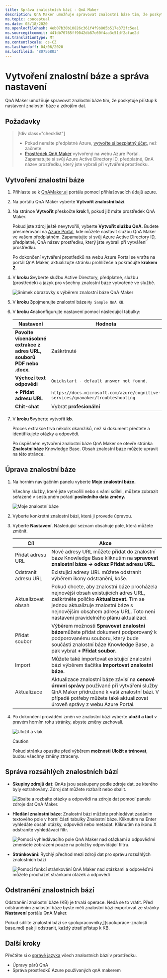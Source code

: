 ```yaml
---
title: Správa znalostních bází - QnA Maker
description: QnA Maker umožňuje spravovat znalostní báze tím, že poskytuje přístup k nastavení znalostní báze a obsahu.
ms.topic: conceptual
ms.date: 03/18/2020
ms.openlocfilehash: 4eb07b30b10826c361f4f9b805b517e372fc5ea1
ms.sourcegitcommit: 441db70765ff9042db87c60f4aa3c51df2afae2d
ms.translationtype: MT
ms.contentlocale: cs-CZ
ms.lasthandoff: 04/06/2020
ms.locfileid: "80756803"
---
```

# <a name="create-knowledge-base-and-manage-settings"></a>Vytvoření znalostní báze a správa nastavení

QnA Maker umožňuje spravovat znalostní báze tím, že poskytuje přístup k nastavení znalostní báze a zdrojům dat.

## <a name="prerequisites"></a>Požadavky

> [!div class="checklist"]
> * Pokud nemáte předplatné Azure, [vytvořte si bezplatný účet,](https://azure.microsoft.com/free/?WT.mc_id=A261C142F) než začnete.
> * [Prostředek QnA Maker](https://ms.portal.azure.com/#create/Microsoft.CognitiveServicesQnAMaker) vytvořený na webu Azure Portal. Zapamatujte si svůj Azure Active Directory ID, předplatné, QnA název prostředku, který jste vybrali při vytváření prostředku.

## <a name="create-a-knowledge-base"></a>Vytvoření znalostní báze

1. Přihlaste se k [QnAMaker.ai](https://QnAMaker.ai) portálu pomocí přihlašovacích údajů azure.

1. Na portálu QnA Maker vyberte **Vytvořit znalostní bázi**.

1. Na stránce **Vytvořit** přeskočte **krok 1,** pokud již máte prostředek QnA Maker.

    Pokud jste zdroj ještě nevytvořili, vyberte **Vytvořit službu QnA**. Budete přesměrování na [Azure Portal](https://ms.portal.azure.com/#create/Microsoft.CognitiveServicesQnAMaker), kde můžete nastavit službu QnA Maker ve vašem předplatném. Zapamatujte si svůj Azure Active Directory ID, předplatné, QnA název prostředku, který jste vybrali při vytváření prostředku.

    Po dokončení vytváření prostředků na webu Azure Portal se vraťte na portál QnA Maker, aktualizujte stránku prohlížeče a pokračujte **krokem 2**.

1. V **kroku 3**vyberte službu Active Directory, předplatné, službu (prostředek) a jazyk pro všechny znalostní báze vytvořené ve službě.

   ![Snímek obrazovky s výběrem znalostní báze QnA Maker](../media/qnamaker-quickstart-kb/qnaservice-selection.png)

1. V **kroku 3**pojmenujte znalostní báze `My Sample QnA KB`.

1. V **kroku 4**nakonfigurujte nastavení pomocí následující tabulky:

    |Nastavení|Hodnota|
    |--|--|
    |**Povolte vícenásobné extrakce z adres URL, souborů PDF nebo .docx.**|Zaškrtnuté|
    |**Výchozí text odpovědi**| `Quickstart - default answer not found.`|
    |**+ Přidat adresu URL**|`https://docs.microsoft.com/azure/cognitive-services/qnamaker/troubleshooting`|
    |**Chit-chat**|Vybrat **profesionální**|

1. V **kroku 5**vyberte vytvořit **kb**.

    Proces extrakce trvá několik okamžiků, než si dokument přečtete a identifikujete otázky a odpovědi.

    Po úspěšném vytvoření znalostní báze QnA Maker se otevře stránka **Znalostní báze** Knowledge Base. Obsah znalostní báze můžete upravit na této stránce.

## <a name="edit-knowledge-base"></a>Úprava znalostní báze

1.  Na horním navigačním panelu vyberte **Moje znalostní báze.**

       Všechny služby, které jste vytvořili nebo s vámi sdíleli, můžete zobrazit seřazené v sestupném pořadí **posledního data změny.**

       ![Moje znalostní báze](../media/qnamaker-how-to-edit-kb/my-kbs.png)

1. Vyberte konkrétní znalostní bázi, která ji provede úpravou.

1.  Vyberte **Nastavení**. Následující seznam obsahuje pole, která můžete změnit.

       |Cíl|Akce|
       |--|--|
       |Přidat adresu URL|Nové adresy URL můžete přidat do znalostní báze Knowledge Base kliknutím na **spravovat znalostní báze -> odkaz Přidat adresu URL.**|
       |Odstranit adresu URL|Existující adresy URL můžete odstranit výběrem ikony odstranění, koše.|
       |Aktualizovat obsah|Pokud chcete, aby znalostní báze procházela nejnovější obsah existujících adres URL, zaškrtněte políčko **Aktualizovat.** Tím se jednou aktualizuje znalostní báze s nejnovějším obsahem adresy URL. Toto není nastavení pravidelného plánu aktualizací.|
       |Přidat soubor|Výběrem možnosti **Spravovat znalostní báze**můžete přidat dokument podporovaný k podporovanému souboru, který bude součástí znalostní báze Knowledge Base , a pak vybrat **+ Přidat soubor.**|
    |Import|Můžete také importovat existující znalostní bázi výběrem tlačítka **Importovat znalostní báze.** |
    |Aktualizace|Aktualizace znalostní báze závisí na **cenové úrovni správy** používané při vytváření služby QnA Maker přidružené k vaší znalostní bázi. V případě potřeby můžete také aktualizovat úroveň správy z webu Azure Portal.

  1. Po dokončení provádění změn ve znalostní bázi vyberte **uložit a táct** v pravém horním rohu stránky, abyste změny zachovali.

       ![Uložit a vlak](../media/qnamaker-how-to-edit-kb/save-and-train.png)

       >[!CAUTION]
       >Pokud stránku opustíte před výběrem **možnosti Uložit a trénovat**, budou všechny změny ztraceny.



## <a name="manage-large-knowledge-bases"></a>Správa rozsáhlých znalostních bází

* **Skupiny zdrojů dat**: QnAs jsou seskupeny podle zdroje dat, ze kterého byly extrahovány. Zdroj dat můžete rozbalit nebo sbalit.

    ![Sbalte a rozbalte otázky a odpovědi na zdroje dat pomocí panelu zdroje dat QnA Maker.](../media/qnamaker-how-to-edit-kb/data-source-grouping.png)

* **Hledání znalostní báze**: Znalostní bázi můžete prohledávat zadáním textového pole v horní části tabulky Znalostní báze. Kliknutím na Enter vyhledáte obsah otázky, odpovědi nebo metadat. Kliknutím na ikonu X odstraníte vyhledávací filtr.

    ![Pomocí vyhledávacího pole QnA Maker nad otázkami a odpověďmi zmenšete zobrazení pouze na položky odpovídající filtru.](../media/qnamaker-how-to-edit-kb/search-paginate-group.png)

* **Stránkování**: Rychlý přechod mezi zdroji dat pro správu rozsáhlých znalostních bází

    ![Pomocí funkcí stránkování QnA Maker nad otázkami a odpověďmi můžete procházet stránkami otázek a odpovědí](../media/qnamaker-how-to-edit-kb/pagination.png)

## <a name="delete-knowledge-bases"></a>Odstranění znalostních bází

Odstranění znalostní báze (KB) je trvalá operace. Nedá se to vrátit. Před odstraněním znalostní báze byste měli znalostní bázi exportovat ze stránky **Nastavení** portálu QnA Maker.

Pokud sdílíte znalostní bázi se spolupracovníky,](spolupráce-znalosti base.md) pak ji odstranit, každý ztratí přístup k KB.

## <a name="next-steps"></a>Další kroky

Přečtěte si o [správě jazyka](language-knowledge-base.md) všech znalostních bází v prostředku.

* Úpravy párů QnA
* Správa prostředků Azure používaných qnA makerem